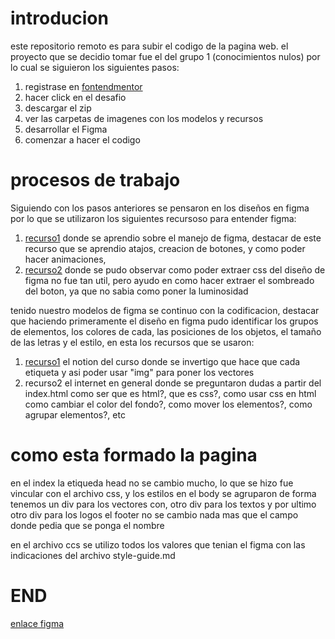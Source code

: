 # introducion
este repositorio remoto es para subir el codigo de la pagina web. 
el proyecto que se decidio tomar fue el del grupo 1 (conocimientos nulos)
por lo cual se siguieron los siguientes pasos:
1. registrase en [fontendmentor](https://www.frontendmentor.io/challenges/huddle-landing-page-with-a-single-introductory-section-B_2Wvxgi0)
2. hacer click en el desafio
3. descargar el zip
4. ver las carpetas de imagenes con los modelos y recursos
5. desarrollar el Figma
6. comenzar a hacer el codigo

# procesos de trabajo
Siguiendo con los pasos anteriores se pensaron en los diseños en figma por lo que se utilizaron los siguientes recursoso para entender figma:
1. [recurso1](https://youtu.be/GoNzQHc7-qo) donde se aprendio sobre el manejo de figma, destacar de este recurso que  se aprendio atajos, creacion de botones, y como poder hacer animaciones,
2. [recurso2](https://youtu.be/Jh95K6ZaE70) donde se pudo observar como poder extraer css del diseño de figma no fue tan util, pero ayudo en como hacer extraer el sombreado del boton, ya que no sabia como poner la luminosidad

tenido nuestro modelos de figma se continuo con la codificacion, destacar que haciendo primeramente el diseño en figma pudo identificar los grupos de elementos, los colores de cada, las posiciones de los objetos, el tamaño de las letras y el estilo, en esta los recursos que se usaron:
1. [recurso1](https://fourth-army-204.notion.site/Temario-HTML-21348d5528ab450ab6f8a1d02669bbf0) el notion del curso donde se invertigo que hace que cada etiqueta y asi poder usar "img" para poner los vectores
2. recurso2 el internet en general donde se preguntaron dudas a partir del index.html como ser que es html?, que es css?, como usar css en html como cambiar el color del fondo?, como mover los elementos?, como agrupar elementos?, etc

# como esta formado la pagina 

en el index la etiqueda head no se cambio  mucho, lo que se hizo fue vincular con el archivo css, y los estilos 
en el body se agruparon de forma tenemos un div para los vectores con, otro div para los textos y por ultimo otro div para los logos
el footer no se cambio nada mas que el campo donde pedia que se ponga el nombre 

en el archivo ccs se utilizo todos los valores que tenian  el figma con las indicaciones del archivo style-guide.md

# END
[enlace figma](https://www.figma.com/file/d53SXW8nCCPlOLOGYBwf2L/FASEWEBDise%C3%B1os?type=design&node-id=2%3A37&t=frIH3Z2ielXxPGKu-1)
